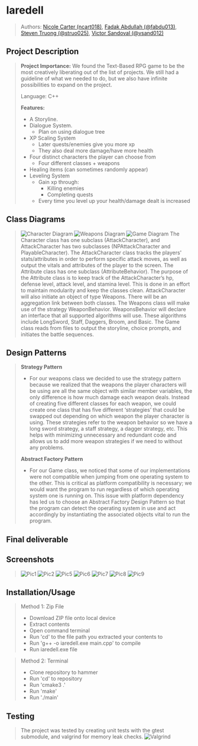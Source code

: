 # Iaredell
 
 > Authors: [Nicole Carter (ncart018)](https://github.com/nicolec702), [Fadak Abdullah (@fabdu013)](https://github.com/faduckie), [Steven Truong (@struo025)](https://github.com/Steven-Eon), [Victor Sandoval (@vsand012)](https://github.com/VMSandoval25)


## Project Description
> **Project Importance:**
> We found the Text-Based RPG game to be the most creatively liberating out of the list of projects. We still had a guideline of what we needed to do, but we also have  infinite possibilities to expand on the project.
>
> Language: C++
> 
> **Features:**
> - A Storyline.
> - Dialogue System.
>   - Plan on using dialogue tree
> - XP Scaling System
>   - Later quests/enemies give you more xp
>   - They also deal more damage/have more health
> - Four distinct characters the player can choose from
>   - Four different classes + weapons 
> - Healing items (can sometimes randomly appear)
> - Leveling System
>   - Gain xp through:
>     - Killing enemies
>     - Completing quests
>   - Every time you level up your health/damage dealt is increased


## Class Diagrams
> ![Character Diagram](https://github.com/cs100/final-project-fabdu013-ncart018-vsand012-struo025-1/blob/master/Screenshots/Project%20UML%20Char.png)
> ![Weapons Diagram](https://github.com/cs100/final-project-fabdu013-ncart018-vsand012-struo025-1/blob/master/Screenshots/Project%20UML%20Game.png)
> ![Game Diagram](https://github.com/cs100/final-project-fabdu013-ncart018-vsand012-struo025-1/blob/master/Screenshots/Project%20UML%20Weapons.png)
>The Character class has one subclass (AttackCharacter), and AttackCharacter has two subclasses (NPAttackCharacter and PlayableCharacter). The AttackCharacter class tracks the players' stats/attributes in order to perform specific attack moves, as well as output the vitals and attributes of the player to the screen. The Attribute class has one subclass (AttributeBehavior). The purpose of the Attribute class is to keep track of the AttackCharacter’s hp, defense level, attack level, and stamina level. This is done in an effort to maintain modularity and keep the classes clean. AttackCharacter will also initiate an object of type Weapons. There will be an aggregation link between both classes. The Weapons class will make use of the strategy WeaponBehavior. WeaponsBehavior will declare an interface that all supported algorithms will use. These algorithms include LongSword, Staff, Daggers, Broom, and Basic. The Game class reads from files to output the storyline, choice prompts, and initiates the battle sequences.


## Design Patterns
> **Strategy Pattern**
> - For our weapons class we decided to use the strategy pattern because we realized that the weapons the player characters will be using are all the same object with similar member variables, the only difference is how much damage each weapon deals. Instead of creating five different classes for each weapon, we could create one class that has five different ‘strategies’ that could be swapped out depending on which weapon the player character is using. These strategies refer to the weapon behavior so we have a long sword strategy, a staff strategy, a dagger strategy, etc. This helps with minimizing unnecessary and redundant code and allows us to add more weapon strategies if we need to without any problems.
>
> **Abstract Factory Pattern**
> - For our Game class, we noticed that some of our implementations were not compatible when jumping from one operating system to the other. This is critical as platform compatibility is necessary; we would want the program to run regardless of which operating system one is running on. This issue with platform dependency has led us to choose an Abstract Factory Design Pattern so that the program can detect the operating system in use and act accordingly by instantiating the associated objects vital to run the program.

 
## Final deliverable

## Screenshots
> ![Pic1](Screenshots/pic1.png)
> ![Pic2](Screenshots/pic2.png)
> ![Pic5](Screenshots/pic5.png)
> ![Pic6](Screenshots/pic6.png)
> ![Pic7](Screenshots/pic7.png)
> ![Pic8](Screenshots/pic8.png)
> ![Pic9](Screenshots/pic9.png)


## Installation/Usage
> Method 1: Zip File
> - Download ZIP file onto local device
> - Extract contents
> - Open command terminal
> - Run 'cd' to the file path you extracted your contents to
> - Run 'g++ -o iaredell.exe main.cpp' to compile
> - Run iaredell.exe file

> Method 2: Terminal
> - Clone repository to hammer
> - Run 'cd' to repository
> - Run 'cmake3 .'
> - Run 'make'
> - Run './main'


## Testing
> The project was tested by creating unit tests with the gtest submodule, and valgrind for memory leak checks.
![Valgrind](Screenshots/valgrind.png)
